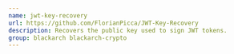 ```yaml
---
name: jwt-key-recovery
url: https://github.com/FlorianPicca/JWT-Key-Recovery
description: Recovers the public key used to sign JWT tokens.
group: blackarch blackarch-crypto
---
```

